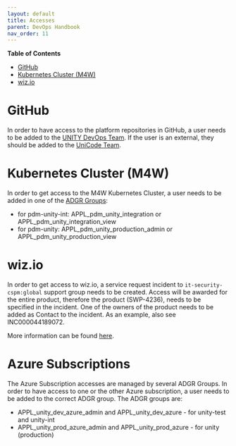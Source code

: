 ```yaml
---
layout: default
title: Accesses
parent: DevOps Handbook
nav_order: 11
---
```


**Table of Contents**

<!-- START doctoc generated TOC please keep comment here to allow auto update -->
<!-- DON'T EDIT THIS SECTION, INSTEAD RE-RUN doctoc TO UPDATE -->

- [GitHub](#github)
- [Kubernetes Cluster (M4W)](#kubernetes-cluster-m4w)
- [wiz.io](#wizio)

<!-- END doctoc generated TOC please keep comment here to allow auto update -->

# GitHub

In order to have access to the platform repositories in GitHub, a user needs to be added to the
[UNITY DevOps Team](https://atc-github.azure.cloud.bmw/orgs/UNITY/teams/unity-devops). If the user is an external, they
should be added to the [UniCode Team](https://atc-github.azure.cloud.bmw/orgs/UNITY/teams/unicode).

# Kubernetes Cluster (M4W)

In order to get access to the M4W Kubernetes Cluster, a user needs to be added in one of the
[ADGR Groups](https://adgr-prod.bmwgroup.net/adgr/groups.jsf):
- for pdm-unity-int: APPL_pdm_unity_integration or APPL_pdm_unity_integration_view
- for pdm-unity: APPL_pdm_unity_production_admin or APPL_pdm_unity_production_view

# wiz.io

In order to get access to wiz.io, a service request incident to `it-security-cspm:global` support group needs to be
created. Access will be awarded for the entire product, therefore the product (SWP-4236), needs to be specified in the incident.
One of the owners of the product needs to be added as Contact to the incident. As an example, also see INC000044189072.

More information can be found [here](https://atc.bmwgroup.net/confluence/x/BqMMvw).

# Azure Subscriptions

The Azure Subscription accesses are managed by several ADGR Groups. In order to have access to one or the other Azure
subscription, a user needs to be added to the correct ADGR group. The ADGR groups are:
- APPL_unity_dev_azure_admin and APPL_unity_dev_azure - for unity-test and unity-int
- APPL_unity_prod_azure_admin and APPL_unity_prod_azure - for unity (production)


